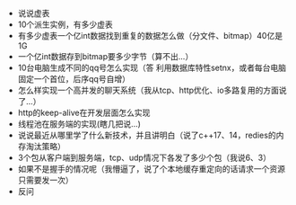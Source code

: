 + 说说虚表
+ 10个派生实例，有多少虚表
+ 有多少虚表一个亿int数据找到重复的数据怎么做（分文件、bitmap）40亿是1G
+ 一个亿int数据存到bitmap要多少字节（算不出...）
+ 10台电脑生成不同的qq号怎么实现（答 利用数据库特性setnx，或者每台电脑固定一个首位，后序qq号自增）
+ 怎么样实现一个高并发的聊天系统（我从tcp、http优化、io多路复用的方面说了...）
+ http的keep-alive在开发层面怎么实现
+ 线程池在服务端的实现(瞎几把说...)
+ 说说最近从哪里学了什么新技术，并且讲明白（说了c++17、14，redies的内存淘汰策略）
+ 3个包从客户端到服务端，tcp、udp情况下各发了多少个包（我说6、3）
+ 如果不是握手的情况呢（我懵逼了，说了个本地缓存重定向的话请求一个资源只需要发一次）
+ 反问

